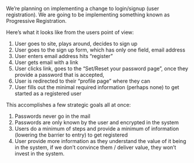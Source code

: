 We’re planning on implementing a change to login/signup (user registration). We are going to be implementing something known as Progressive Registration. 

Here’s what it looks like from the users point of view:

1. User goes to site, plays around, decides to sign up
1. User goes to the sign up form, which has only one field, email address
1. User enters email address hits “register”
1. User gets email with a link
1. User clicks link, goes to the “Set/Reset your password page”, once they provide a password that is accepted,
1. User is redirected to their “profile page” where they can
1. User fills out the minimal required information (perhaps none) to get started as a registered user

This accomplishes a few strategic goals all at once:

1. Passwords never go in the mail
1. Passwords are only known by the user and encrypted in the system
1. Users do a minimum of steps and provide a minimum of information (lowering the barrier to entry) to get registered
1. User provide more information as they understand the value of it being in the system, if we don’t convince them / deliver value, they won’t invest in the system.
